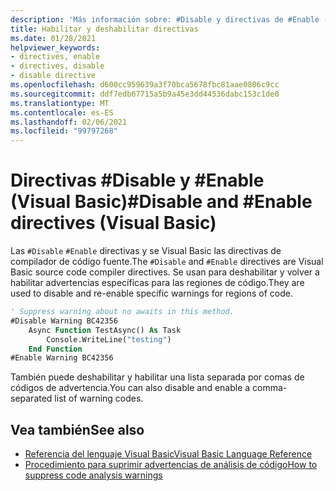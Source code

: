 ```yaml
---
description: 'Más información sobre: #Disable y directivas de #Enable (Visual Basic)'
title: Habilitar y deshabilitar directivas
ms.date: 01/28/2021
helpviewer_keywords:
- directives, enable
- directives, disable
- disable directive
ms.openlocfilehash: d600cc959639a3f70bca5678fbc81aae0806c9cc
ms.sourcegitcommit: ddf7edb67715a5b9a45e3dd44536dabc153c1de0
ms.translationtype: MT
ms.contentlocale: es-ES
ms.lasthandoff: 02/06/2021
ms.locfileid: "99797268"
---
```

# <a name="disable-and-enable-directives-visual-basic"></a><span data-ttu-id="8d864-103">Directivas #Disable y #Enable (Visual Basic)</span><span class="sxs-lookup"><span data-stu-id="8d864-103">#Disable and #Enable directives (Visual Basic)</span></span>

<span data-ttu-id="8d864-104">Las `#Disable` `#Enable` directivas y se Visual Basic las directivas de compilador de código fuente.</span><span class="sxs-lookup"><span data-stu-id="8d864-104">The `#Disable` and `#Enable` directives are Visual Basic source code compiler directives.</span></span> <span data-ttu-id="8d864-105">Se usan para deshabilitar y volver a habilitar advertencias específicas para las regiones de código.</span><span class="sxs-lookup"><span data-stu-id="8d864-105">They are used to disable and re-enable specific warnings for regions of code.</span></span>

```vb
' Suppress warning about no awaits in this method.
#Disable Warning BC42356
    Async Function TestAsync() As Task
        Console.WriteLine("testing")
    End Function
#Enable Warning BC42356
```

<span data-ttu-id="8d864-106">También puede deshabilitar y habilitar una lista separada por comas de códigos de advertencia.</span><span class="sxs-lookup"><span data-stu-id="8d864-106">You can also disable and enable a comma-separated list of warning codes.</span></span>

## <a name="see-also"></a><span data-ttu-id="8d864-107">Vea también</span><span class="sxs-lookup"><span data-stu-id="8d864-107">See also</span></span>

- [<span data-ttu-id="8d864-108">Referencia del lenguaje Visual Basic</span><span class="sxs-lookup"><span data-stu-id="8d864-108">Visual Basic Language Reference</span></span>](../index.md)
- [<span data-ttu-id="8d864-109">Procedimiento para suprimir advertencias de análisis de código</span><span class="sxs-lookup"><span data-stu-id="8d864-109">How to suppress code analysis warnings</span></span>](../../../fundamentals/code-analysis/suppress-warnings.md)
